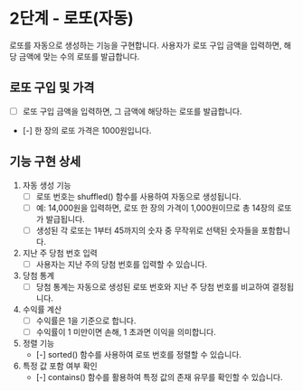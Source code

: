 # 2단계 - 로또(자동)

로또를 자동으로 생성하는 기능을 구현합니다. 사용자가 로또 구입 금액을 입력하면, 해당 금액에 맞는 수의 로또를 발급합니다.

## 로또 구입 및 가격

- [ ] 로또 구입 금액을 입력하면, 그 금액에 해당하는 로또를 발급합니다.
- [-] 한 장의 로또 가격은 1000원입니다.

## 기능 구현 상세

1. 자동 생성 기능
   - [ ] 로또 번호는 shuffled() 함수를 사용하여 자동으로 생성됩니다.
   - [ ] 예: 14,000원을 입력하면, 로또 한 장의 가격이 1,000원이므로 총 14장의 로또가 발급됩니다.
   - [ ] 생성된 각 로또는 1부터 45까지의 숫자 중 무작위로 선택된 숫자들을 포함합니다.
2. 지난 주 당첨 번호 입력
   - [ ] 사용자는 지난 주의 당첨 번호를 입력할 수 있습니다.
3. 당첨 통계
   - [ ] 당첨 통계는 자동으로 생성된 로또 번호와 지난 주 당첨 번호를 비교하여 결정됩니다.
4. 수익률 계산
   - [ ] 수익률은 1을 기준으로 합니다.
   - [ ] 수익률이 1 미만이면 손해, 1 초과면 이익을 의미합니다.
5. 정렬 기능
   - [-] sorted() 함수를 사용하여 로또 번호를 정렬할 수 있습니다.
6. 특정 값 포함 여부 확인
   - [-] contains() 함수를 활용하여 특정 값의 존재 유무를 확인할 수 있습니다.

